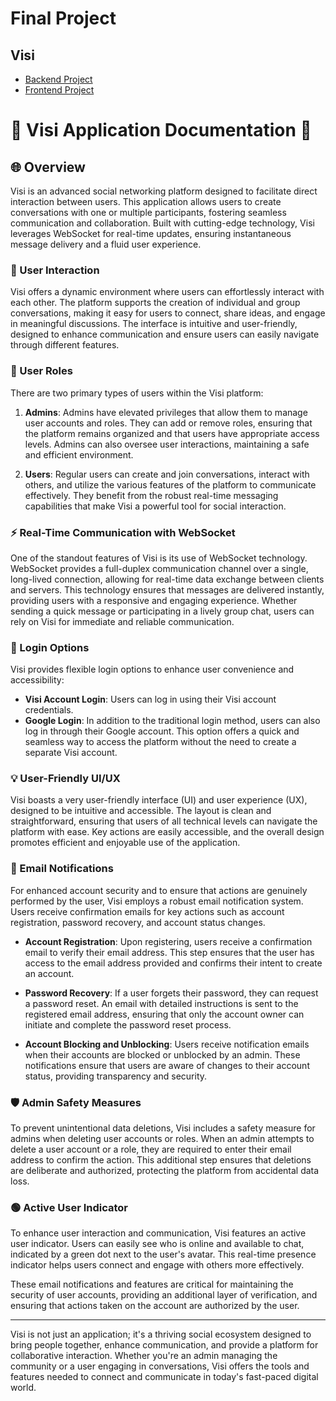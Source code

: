 # Final Project
## Visi
* [Backend Project](https://github.com/sergiu1301/VisiBackend)
* [Frontend Project](https://github.com/sergiu1301/VisiFrontend)

# 🌟 Visi Application Documentation 🌟

## 🌐 Overview

Visi is an advanced social networking platform designed to facilitate direct interaction between users. This application allows users to create conversations with one or multiple participants, fostering seamless communication and collaboration. Built with cutting-edge technology, Visi leverages WebSocket for real-time updates, ensuring instantaneous message delivery and a fluid user experience.

### 👥 User Interaction

Visi offers a dynamic environment where users can effortlessly interact with each other. The platform supports the creation of individual and group conversations, making it easy for users to connect, share ideas, and engage in meaningful discussions. The interface is intuitive and user-friendly, designed to enhance communication and ensure users can easily navigate through different features.

### 🔑 User Roles

There are two primary types of users within the Visi platform:

1. **Admins**: Admins have elevated privileges that allow them to manage user accounts and roles. They can add or remove roles, ensuring that the platform remains organized and that users have appropriate access levels. Admins can also oversee user interactions, maintaining a safe and efficient environment.

2. **Users**: Regular users can create and join conversations, interact with others, and utilize the various features of the platform to communicate effectively. They benefit from the robust real-time messaging capabilities that make Visi a powerful tool for social interaction.

### ⚡ Real-Time Communication with WebSocket

One of the standout features of Visi is its use of WebSocket technology. WebSocket provides a full-duplex communication channel over a single, long-lived connection, allowing for real-time data exchange between clients and servers. This technology ensures that messages are delivered instantly, providing users with a responsive and engaging experience. Whether sending a quick message or participating in a lively group chat, users can rely on Visi for immediate and reliable communication.

### 🔐 Login Options

Visi provides flexible login options to enhance user convenience and accessibility:

- **Visi Account Login**: Users can log in using their Visi account credentials.
- **Google Login**: In addition to the traditional login method, users can also log in through their Google account. This option offers a quick and seamless way to access the platform without the need to create a separate Visi account.

### 💡 User-Friendly UI/UX

Visi boasts a very user-friendly interface (UI) and user experience (UX), designed to be intuitive and accessible. The layout is clean and straightforward, ensuring that users of all technical levels can navigate the platform with ease. Key actions are easily accessible, and the overall design promotes efficient and enjoyable use of the application.

### 📧 Email Notifications

For enhanced account security and to ensure that actions are genuinely performed by the user, Visi employs a robust email notification system. Users receive confirmation emails for key actions such as account registration, password recovery, and account status changes.

- **Account Registration**: Upon registering, users receive a confirmation email to verify their email address. This step ensures that the user has access to the email address provided and confirms their intent to create an account.

- **Password Recovery**: If a user forgets their password, they can request a password reset. An email with detailed instructions is sent to the registered email address, ensuring that only the account owner can initiate and complete the password reset process.

- **Account Blocking and Unblocking**: Users receive notification emails when their accounts are blocked or unblocked by an admin. These notifications ensure that users are aware of changes to their account status, providing transparency and security.

### 🛡️ Admin Safety Measures

To prevent unintentional data deletions, Visi includes a safety measure for admins when deleting user accounts or roles. When an admin attempts to delete a user account or a role, they are required to enter their email address to confirm the action. This additional step ensures that deletions are deliberate and authorized, protecting the platform from accidental data loss.

### 🟢 Active User Indicator

To enhance user interaction and communication, Visi features an active user indicator. Users can easily see who is online and available to chat, indicated by a green dot next to the user's avatar. This real-time presence indicator helps users connect and engage with others more effectively.

These email notifications and features are critical for maintaining the security of user accounts, providing an additional layer of verification, and ensuring that actions taken on the account are authorized by the user.

---

Visi is not just an application; it's a thriving social ecosystem designed to bring people together, enhance communication, and provide a platform for collaborative interaction. Whether you're an admin managing the community or a user engaging in conversations, Visi offers the tools and features needed to connect and communicate in today's fast-paced digital world.

